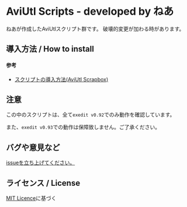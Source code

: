 # AviUtl Scripts - developed by ねあ

ねあが作成したAviUtlスクリプト群です。
破壊的変更が加わる時があります。


## 導入方法 / How to install

#### 参考

- [スクリプトの導入方法(AviUtl Scrapbox)](https://scrapbox.io/aviutl/スクリプトの導入方法)


## 注意

この中のスクリプトは、全て`exedit v0.92`でのみ動作を確認しています。

また、`exedit v0.93`での動作は保障致しません。ご了承ください。


## バグや意見など

[issueを立ち上げてください。](https://github.com/nea-c/AviUtl-Scripts/issues/new)

## ライセンス / License

[MIT Licence](https://github.com/nea-c/AviUtl-Scripts/blob/master/LICENSE)に基づく
